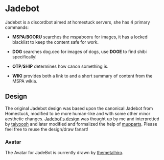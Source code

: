 # Jadebot

Jadebot is a discordbot aimed at homestuck servers, she has 4 primary commands:

- **MSPA**/**BOORU** searches the mspabooru for images, it has a locked blacklist to keep the content safe for work.

- **DOG** searches dog.ceo for images of dogs, use **DOGE** to find shibi specifically!

- **OTP**/**SHIP** determines how canon something is.

- **WIKI** provides both a link to and a short summary of content from the MSPA wikia.

## Design
The original Jadebot design was based upon the canonical Jadebot from Homestuck, modified to be more human-like and with some other minor aesthetic changes.
[Jadebot's design](https://raw.githubusercontent.com/oct2pus/jadebot/origin/art/reference_sheet.png) was thought up by me and interpretted by [taiyoooh](taiyoooh.tumblr.com) and later modified and formalized the help of [mupparts](https://mupparts.tumblr.com). Please feel free to reuse the design/draw fanart!

### Avatar
The Avatar for JadeBot is currently drawn by [themetalhiro](https://www.instagram.com/themetalhiro/?hl=en/).
